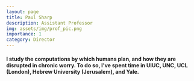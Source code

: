 ```yaml
---
layout: page
title: Paul Sharp
description: Assistant Professor
img: assets/img/prof_pic.png
importance: 1
category: Director
---
```


#### I study the computations by which humans plan, and how they are disrupted in chronic worry. To do so, I've spent time in UIUC, UNC, UCL (London), Hebrew University (Jerusalem), and Yale.

